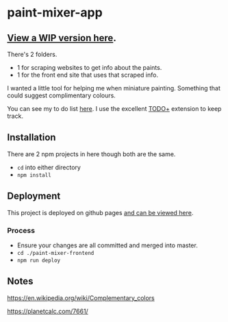 # paint-mixer-app

## [View a WIP version here](https://matt123miller.github.io/paint-mixer-app/).


There's 2 folders.

- 1 for scraping websites to get info about the paints.
- 1 for the front end site that uses that scraped info.

I wanted a little tool for helping me when miniature painting. Something that could suggest complimentary colours.

You can see my to do list [here](./paint-mixer-frontend/TODO). I use the excellent [TODO+](https://marketplace.visualstudio.com/items?itemName=fabiospampinato.vscode-todo-plus) extension to keep track.

## Installation

There are 2 npm projects in here though both are the same.

- `cd` into either directory
- `npm install`

## Deployment

This project is deployed on github pages [and can be viewed here](https://matt123miller.github.io/paint-mixer-app/).

### Process

- Ensure your changes are all committed and merged into master.
- `cd ./paint-mixer-frontend`
- `npm run deploy`


## Notes

https://en.wikipedia.org/wiki/Complementary_colors

https://planetcalc.com/7661/